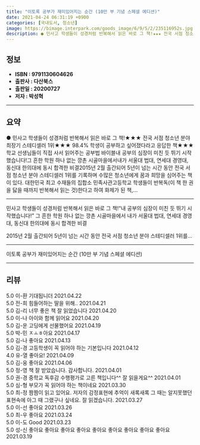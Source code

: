 ```yaml
---
title: "이토록 공부가 재미있어지는 순간 (10만 부 기념 스페셜 에디션)"
date: 2021-04-24 06:31:19 +0900
categories: [국내도서, 청소년]
image: https://bimage.interpark.com/goods_image/6/9/5/2/235116952s.jpg
description: ● 민사고 학생들이 성경처럼 반복해서 읽은 바로 그 책!★★★ 전국 서점 청소년 분야 최장기 스테디셀러 1위★★★ 98.4% 학생이 공부하고 싶어졌다라고 응답한 책★★★ 학교 선생님들이 직접 사서 읽어주는 공부법 바이블내 공부의 심장이 미친 듯 뛰기 시작했습니다!그 흔한 학원 하나 없
---
```


## **정보**

- **ISBN : 9791130604626**
- **출판사 : 다산북스**
- **출판일 : 20200727**
- **저자 : 박성혁**

------



## **요약**

●  민사고 학생들이 성경처럼 반복해서 읽은 바로 그 책!★★★ 전국 서점 청소년 분야 최장기 스테디셀러 1위★★★ 98.4% 학생이 공부하고 싶어졌다라고 응답한 책★★★ 학교 선생님들이 직접 사서 읽어주는 공부법 바이블내 공부의 심장이 미친 듯 뛰기 시작했습니다!그 흔한 학원 하나 없는 깡촌 시골마을에서내가 서울대 법대, 연세대 경영대, 동신대 한의대에 동시 합격한 비결2015년 2월 출간되어 5년이 넘는 시간 동안 전국 서점 청소년 분야 스테디셀러 1위를 기록하며 수많은 청소년에게 꿈과 희망을 심어주는 책이 있다. 대한민국 최고 수재들의 집합소 민족사관고등학교 학생들이 반복독(이 책 한 권을 닳을 때까지 반복해서 읽는 것)한다고 하여 화제가 된 책,...

------

민사고 학생들이 성경처럼 반복해서 읽은 바로 그 책!“내 공부의 심장이 미친 듯 뛰기 시작했습니다!”
그 흔한 학원 하나 없는 깡촌 시골마을에서
내가 서울대 법대, 연세대 경영대, 동신대 한의대에 동시 합격한 비결

2015년 2월 출간되어 5년이 넘는 시간 동안 전국 서점 청소년 분야 스테디셀러 1위를... 

------


이토록 공부가 재미있어지는 순간 (10만 부 기념 스페셜 에디션) 

------


## **리뷰** 

5.0 이-환 기대됩니더 2021.04.22 <br/>5.0 전-희 힘들어하는 딸을 위해.. 2021.04.21 <br/>5.0 김-리 너무 좋은 책 잘 읽었습니다  2021.04.20 <br/>5.0 이-나 아이와 함께 읽어요 2021.04.20 <br/>5.0 김-운 고딩에게 선물했어요 2021.04.19 <br/>5.0 박-민 ㅈㅗㅎ아요 2021.04.17 <br/>5.0 김-나 좋아요 2021.04.13 <br/>5.0 김-경 고등학생이 꼭 읽어야 하는  기본입니다 2021.04.12 <br/>4.0 유-열 좋아요! 2021.04.09 <br/>5.0 김-웅 좋아요 2021.04.06 <br/>5.0 정-영 책 잘 받았습니다. 감사합니다. 2021.04.01 <br/>5.0 권-경 중학교 독후감 수행평가로 고른 책입니다^^
잘 읽을게요^^ 2021.04.01 <br/>5.0 심-형 부모가 꼭 읽어야 하는 책이네요 2021.03.30 <br/>5.0 최-정 짬짬이 읽고 있어요.
저자의 감정표현에 추억이 새록새록
그 때는 알지못했던 표현속에 아그 때 그랬구나 싶네요.
잘 읽겠습니다.  2021.03.27 <br/>5.0 이-선 좋아요 2021.03.26 <br/>5.0 최-우 좋아요 2021.03.24 <br/>5.0 이-도 Good 2021.03.23 <br/>5.0 성-신 좋아요 좋아요 좋아요 좋아요 좋아요 좋아요 좋아요 좋아요 좋아요  2021.03.19 <br/>